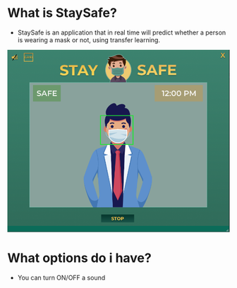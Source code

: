 # What is StaySafe?


 * StaySafe  is an application that in real time will predict whether a person is wearing a mask or not, using transfer learning. 

![Test Image 1](/IMGreadme/safe.png)



# What options do i have?

 
 * You can turn ON/OFF a sound 
